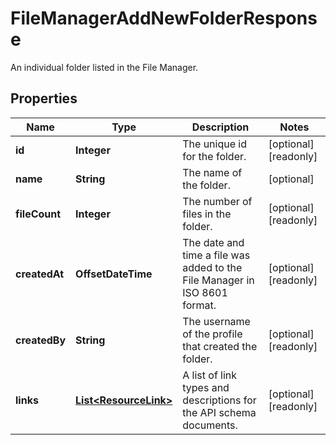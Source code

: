 

# FileManagerAddNewFolderResponse

An individual folder listed in the File Manager.

## Properties

| Name | Type | Description | Notes |
|------------ | ------------- | ------------- | -------------|
|**id** | **Integer** | The unique id for the folder. |  [optional] [readonly] |
|**name** | **String** | The name of the folder. |  [optional] |
|**fileCount** | **Integer** | The number of files in the folder. |  [optional] [readonly] |
|**createdAt** | **OffsetDateTime** | The date and time a file was added to the File Manager in ISO 8601 format. |  [optional] [readonly] |
|**createdBy** | **String** | The username of the profile that created the folder. |  [optional] [readonly] |
|**links** | [**List&lt;ResourceLink&gt;**](ResourceLink.md) | A list of link types and descriptions for the API schema documents. |  [optional] [readonly] |



